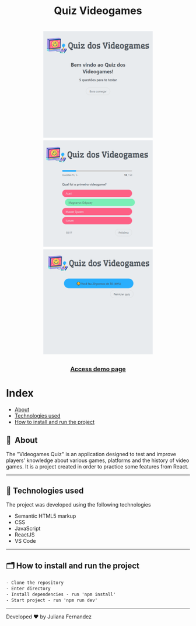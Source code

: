 <h1 align="center">
    Quiz Videogames
</h1>

<h1 align="center">
<img width="300" src="public/images/presentation.PNG" alt="My cool logo"/>
<img width="300" src="public/images/presentation1.PNG" alt="My cool logo"/>
<img width="300" src="public/images/presentation2.PNG" alt="My cool logo"/>
  </h1>

<h3 align="center">
    <a href="https://quiz-videogame.netlify.app/" target="_blank">Access demo page</a>
<h3 >

# Index

- [About](#-about)
- [Technologies used](#-technologies-used)
- [How to install and run the project](#-how-to-install-and-run-the-project)

## 🔖&nbsp; About

The "Videogames Quiz" is an application designed to test and improve players' knowledge about various games, platforms and the history of video games. It is a project created in order to practice some features from React. 

---

## 🚀 Technologies used

The project was developed using the following technologies

- Semantic HTML5 markup
- CSS
- JavaScript
- ReactJS
- VS Code

---

## 🗂 How to install and run the project

    - Clone the repository
    - Enter directory
    - Install dependencies - run 'npm install'
    - Start project - run 'npm run dev'
   
---

Developed ❤ by Juliana Fernandez
